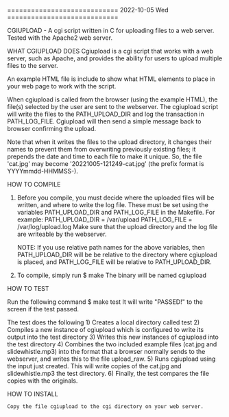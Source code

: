 ============================ 2022-10-05 Wed ============================

CGIUPLOAD - A cgi script written in C for uploading files to a web server.
            Tested with the Apache2 web server.

WHAT CGIUPLOAD DOES
   Cgiupload is a cgi script that works with a web server, such as
   Apache, and provides the ability for users to upload multiple files
   to the server.

   An example HTML file is include to show what HTML elements to place
   in your web page to work with the script.

   When cgiupload is called from the browser (using the example HTML),
   the file(s) selected by the user are sent to the webserver.  The
   cgiupload script will write the files to the PATH_UPLOAD_DIR and log
   the transaction in PATH_LOG_FILE.  Cgiupload will then send a simple
   message back to browser confirming the upload.

   Note that when it writes the files to the upload directory, it
   changes their names to prevent them from overwriting previously
   existing files; it prepends the date and time to each file to make it
   unique.  So, the file 'cat.jpg' may become '20221005-121249-cat.jpg'
   (the prefix format is YYYYmmdd-HHMMSS-).


HOW TO COMPILE

   1)  Before you compile, you must decide where the uploaded files will be
       written, and where to write the log file.   These must be set
       using the variables PATH_UPLOAD_DIR and PATH_LOG_FILE in the
       Makefile.  For example:
          PATH_UPLOAD_DIR = /var/upload
          PATH_LOG_FILE = /var/log/upload.log
       Make sure that the upload directory and the log file are writeable by
       the webserver.

       NOTE: If you use relative path names for the above variables,
       then PATH_UPLOAD_DIR will be be relative to the directory where
       cgiupload is placed, and PATH_LOG_FILE will be relative to
       PATH_UPLOAD_DIR.
       
   2)  To compile, simply run
          $ make 
       The binary will be named cgiupload

HOW TO TEST

   Run the following command
      $ make test
   It will write "PASSED!" to the screen if the test passed.


   The test does the following
      1)  Creates a local directory called test
      2)  Compiles a new instance of cgiupload which is configured to 
          write its output into the test directory
      3)  Writes this new instances of cgiupload into the test directory
      4)  Combines the two included example files (cat.jpg and slidewhistle.mp3)
          into the format that a browser normally sends to the webserver, and
          writes this to the file upload_raw.
      5)  Runs cgiupload using the input just created.  This will write copies
          of the cat.jpg and slidewhistle.mp3 the test directory.
      6)  Finally, the test compares the file copies with the originals. 

HOW TO INSTALL

    Copy the file cgiupload to the cgi directory on your web server.
